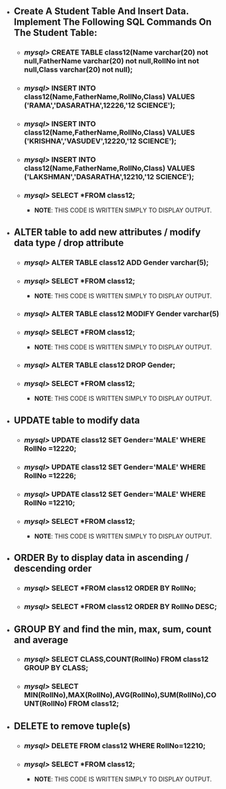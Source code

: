 - ## Create A Student Table And Insert Data. Implement The Following SQL Commands On The Student Table:
   - ### ***mysql>*** CREATE TABLE class12(Name varchar(20) not null,FatherName varchar(20) not null,RollNo int not null,Class varchar(20) not null);
   - ### ***mysql>*** INSERT INTO class12(Name,FatherName,RollNo,Class) VALUES ('RAMA','DASARATHA',12226,'12 SCIENCE');
   - ### ***mysql>*** INSERT INTO class12(Name,FatherName,RollNo,Class) VALUES ('KRISHNA','VASUDEV',12220,'12 SCIENCE');
   - ### ***mysql>*** INSERT INTO class12(Name,FatherName,RollNo,Class) VALUES ('LAKSHMAN','DASARATHA',12210,'12 SCIENCE');
   - ### ***mysql>*** SELECT *FROM class12;
     - **NOTE**: THIS CODE IS WRITTEN SIMPLY TO DISPLAY OUTPUT.
- ## ALTER table to add new attributes / modify data type / drop attribute
     - ### ***mysql>*** ALTER TABLE class12 ADD Gender varchar(5);
     - ### ***mysql>*** SELECT *FROM class12;
          - **NOTE**: THIS CODE IS WRITTEN SIMPLY TO DISPLAY OUTPUT.
     - ### ***mysql>*** ALTER TABLE class12 MODIFY Gender varchar(5)
     - ### ***mysql>*** SELECT *FROM class12;
          - **NOTE**: THIS CODE IS WRITTEN SIMPLY TO DISPLAY OUTPUT.
     - ### ***mysql>*** ALTER TABLE class12 DROP Gender;
     - ### ***mysql>*** SELECT *FROM class12;
          - **NOTE**: THIS CODE IS WRITTEN SIMPLY TO DISPLAY OUTPUT.
- ## UPDATE table to modify data
     - ### ***mysql>*** UPDATE class12 SET Gender='MALE' WHERE RollNo =12220;
     - ### ***mysql>*** UPDATE class12 SET Gender='MALE' WHERE RollNo =12226;
     - ### ***mysql>*** UPDATE class12 SET Gender='MALE' WHERE RollNo =12210;
     - ### ***mysql>*** SELECT *FROM class12;
          - **NOTE**: THIS CODE IS WRITTEN SIMPLY TO DISPLAY OUTPUT.
- ## ORDER By to display data in ascending / descending order 
     - ### ***mysql>*** SELECT *FROM class12 ORDER BY RollNo;
     - ### ***mysql>*** SELECT *FROM class12 ORDER BY RollNo DESC;
- ## GROUP BY and find the min, max, sum, count and average
     - ### ***mysql>*** SELECT CLASS,COUNT(RollNo) FROM class12 GROUP BY CLASS;
     - ### ***mysql>*** SELECT MIN(RollNo),MAX(RollNo),AVG(RollNo),SUM(RollNo),COUNT(RollNo) FROM class12;
- ## DELETE to remove tuple(s)
     - ### ***mysql>*** DELETE FROM class12 WHERE RollNo=12210;
     - ### ***mysql>*** SELECT *FROM class12;
          - **NOTE**: THIS CODE IS WRITTEN SIMPLY TO DISPLAY OUTPUT.